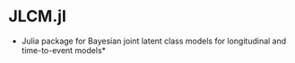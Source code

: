 JLCM.jl
================

* Julia package for Bayesian joint latent class models for longitudinal and time-to-event models*
